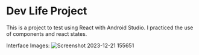 # Dev Life Project
This is a project to test using React with Android Studio. I practiced the use of components and react states.

Interface Images:
![Screenshot 2023-12-21 155651](https://github.com/tachax/devLife/assets/98829238/0977eaec-2ecc-4c73-a107-f0920121c8f3)
